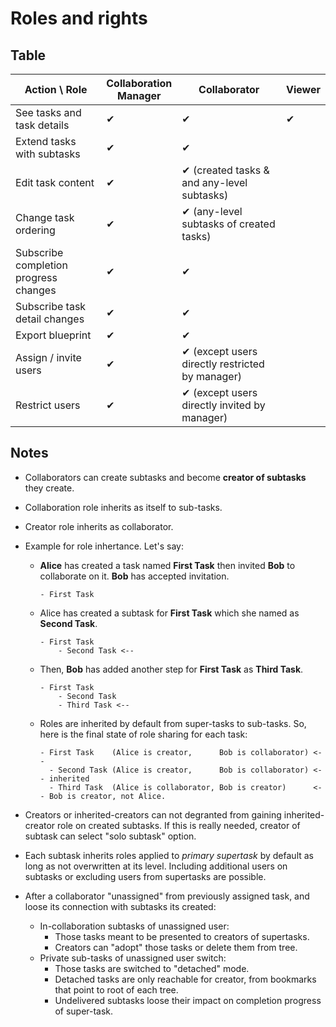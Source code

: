 # Roles and rights

## Table

| Action \ Role                         | Collaboration<br>Manager | Collaborator                                    | Viewer |
| ------------------------------------- | ------------------------ | ----------------------------------------------- | ------ |
| See tasks and task details            | ✔︎                        | ✔︎                                               | ✔︎      |
| Extend tasks with subtasks            | ✔︎                        | ✔︎                                               |        |
| Edit task content                     | ✔︎                        | ✔︎ (created tasks & and any-level subtasks)      |        |
| Change task ordering                  | ✔︎                        | ✔︎ (any-level subtasks of created tasks)         |        |
| Subscribe completion progress changes | ✔︎                        | ✔︎                                               |        |
| Subscribe task detail changes         | ✔︎                        | ✔︎                                               |        |
| Export blueprint                      | ✔︎                        | ✔︎                                               |        |
| Assign / invite users                 | ✔︎                        | ✔︎ (except users directly restricted by manager) |        |
| Restrict users                        | ✔︎                        | ✔︎ (except users directly invited by manager)    |        |

## Notes

- Collaborators can create subtasks and become **creator of subtasks** they create. 

- Collaboration role inherits as itself to sub-tasks.

- Creator role inherits as collaborator.

- Example for role inhertance. Let's say:

  - **Alice** has created a task named **First Task** then invited **Bob** to collaborate on it. **Bob** has accepted invitation.

    ```
    - First Task
    ```

  - Alice has created a subtask for **First Task** which she named as **Second Task**. 
    ```
    - First Task
    	- Second Task <--
    ```

  - Then, **Bob** has added another step for **First Task** as **Third Task**. 
    ```
    - First Task
    	- Second Task
    	- Third Task <--
    ```

  - Roles are inherited by default from super-tasks to sub-tasks. So, here is the final state of role sharing for each task:

    ```
    - First Task    (Alice is creator,      Bob is collaborator) <--
      - Second Task (Alice is creator,      Bob is collaborator) <-- inherited
      - Third Task  (Alice is collaborator, Bob is creator)      <-- Bob is creator, not Alice.
    ```

- Creators or inherited-creators can not degranted from gaining inherited-creator role on created subtasks. If this is really needed, creator of subtask can select "solo subtask" option.

- Each subtask inherits roles applied to *primary supertask* by default as long as not overwritten at its level. Including additional users on subtasks or excluding users from supertasks are possible.

- After a collaborator "unassigned" from previously assigned task, and loose its connection with subtasks its created:

  - In-collaboration subtasks of unassigned user:
    - Those tasks meant to be presented to creators of supertasks. 
    - Creators can "adopt" those tasks or delete them from tree.
  - Private sub-tasks of unassigned user switch:
    - Those tasks are switched to "detached" mode.
    - Detached tasks are only reachable for creator, from bookmarks that point to root of each tree.
    - Undelivered subtasks loose their impact on completion progress of super-task.
